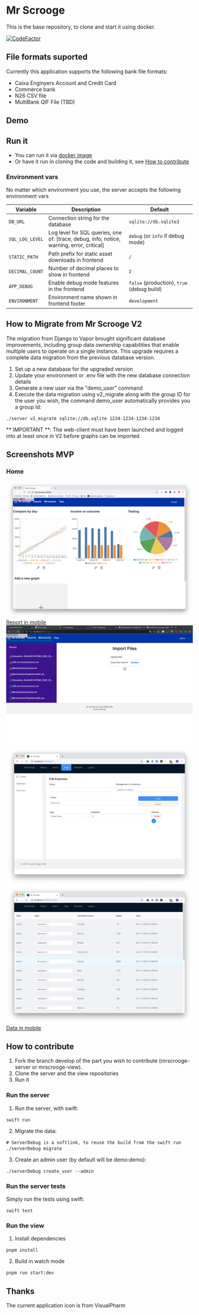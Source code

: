 # Mr Scrooge
This is the base repository, to clone and start it using docker.

[![CodeFactor](https://www.codefactor.io/repository/github/dracks/mr-scrooge/badge)](https://www.codefactor.io/repository/github/dracks/mr-scrooge)

## File formats suported
Currently this application supports the following bank file formats:

- Caixa Enginyers Account and Credit Card
- Commerce bank
- N26 CSV file
- MultiBank QIF File (TBD)

## Demo

## Run it
* You can run it via [docker image](https://hub.docker.com/r/dracks/mrscrooge)
* Or have it run in cloning the code and building it, see [How to contribute](#How-to-contribute)

### Environment vars
No matter which environment you use, the server accepts the following environment vars

| Variable | Description | Default |
|----------|-------------|---------|
| `DB_URL` | Connection string for the database | `sqlite://db.sqlite3` |
| `SQL_LOG_LEVEL` | Log level for SQL queries, one of: [trace, debug, info, notice, warning, error, critical] | `debug` (or `info` if debug mode) |
| `STATIC_PATH` | Path prefix for static asset downloads in frontend | `/` |
| `DECIMAL_COUNT` | Number of decimal places to show in frontend | `2` |
| `APP_DEBUG` | Enable debug mode features in the frontend | `false` (production), `true` (debug build) |
| `ENVIRONMENT` | Environment name shown in frontend footer | `development` |

## How to Migrate from Mr Scrooge V2
The migration from Django to Vapor brought significant database improvements, including group data ownership capabilities that enable multiple users to operate on a single instance. This upgrade requires a complete data migration from the previous database version.

1. Set up a new database for the upgraded version
2. Update your environment or .env file with the new database connection details  
3. Generate a new user via the "demo_user" command
4. Execute the data migration using v2_migrate along with the group ID for the user you wish, the command demo_user automatically provides you a group Id:
```
./server v2_migrate sqlite://db.sqlite 1234-1234-1234-1234
```

** IMPORTANT **: The web-client must have been launched and logged into at least once in V2 before graphs can be imported

## Screenshots MVP
### Home
![Report in desktop](/docs/images/1-Desktop-Home.png)
[Report in mobile](/docs/images/1-Mobile-Home.png)
![Import in desktop](/docs/images/2-Desktop-Import.png)
![Tags in desktop](/docs/images/3-Desktop-Tags.png)
![Data in desktop](/docs/images/4-Desktop-Data.png)
[Data in mobile](/docs/images/4-Mobile-Data.png)

## How to contribute

1. Fork the branch develop of the part you wish to contribute (mrscrooge-server or mrscrooge-view).
2. Clone the server and the view repositories
3. Run it

### Run the server
1. Run the server, with swift:
```
swift run
```
2. Migrate the data:
```
# ServerDebug is a softlink, to reuse the build from the swift run
./serverDebug migrate
```
3. Create an admin user (by default will be demo:demo):
```
./serverDebug create_user --admin
```

### Run the server tests
Simply run the tests using swift:
```
swift test
```
### Run the view
1. Install dependencies
```
pnpm install
```

2. Build in watch mode
```
pnpm run start:dev
```


## Thanks
The current application icon is from VisualPharm
